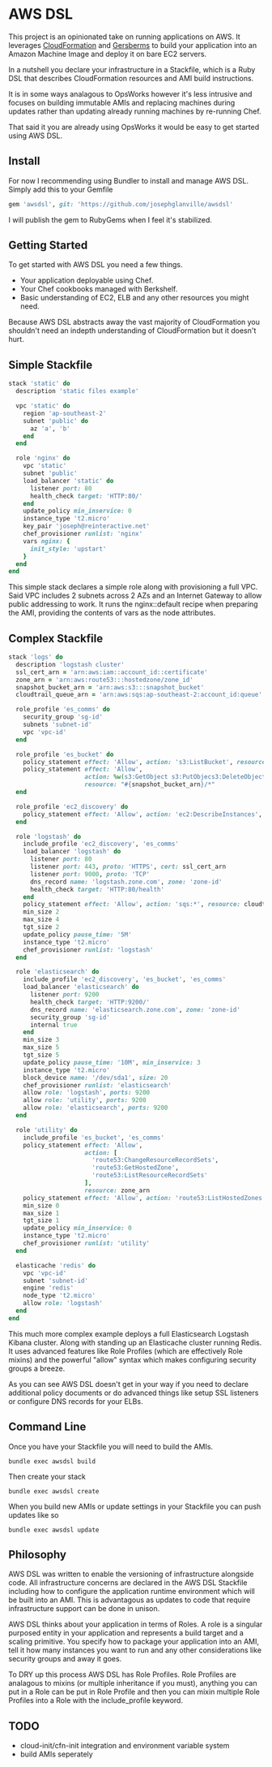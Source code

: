 AWS DSL
======

This project is an opinionated take on running applications on AWS.
It leverages [CloudFormation](http://aws.amazon.com/cloudformation/) and [Gersberms](https://github.com/josephglanville/gersberms) to build your application into an Amazon Machine Image and deploy it on bare EC2 servers.

In a nutshell you declare your infrastructure in a Stackfile, which is a Ruby DSL that describes CloudFormation resources and AMI build instructions.

It is in some ways analagous to OpsWorks however it's less intrusive and focuses on building immutable AMIs and replacing machines during updates rather than updating already running machines by re-running Chef.

That said it you are already using OpsWorks it would be easy to get started using AWS DSL.

Install
-------

For now I recommending using Bundler to install and manage AWS DSL.
Simply add this to your Gemfile

```ruby
gem 'awsdsl', git: 'https://github.com/josephglanville/awsdsl'
```

I will publish the gem to RubyGems when I feel it's stabilized.

Getting Started
---------------

To get started with AWS DSL you need a few things.

* Your application deployable using Chef.
* Your Chef cookbooks managed with Berkshelf.
* Basic understanding of EC2, ELB and any other resources you might need.

Because AWS DSL abstracts away the vast majority of CloudFormation you shouldn't need an indepth understanding of CloudFormation but it doesn't hurt.

Simple Stackfile
----------------

```ruby
stack 'static' do
  description 'static files example'

  vpc 'static' do
    region 'ap-southeast-2'
    subnet 'public' do
      az 'a', 'b'
    end
  end

  role 'nginx' do
    vpc 'static'
    subnet 'public'
    load_balancer 'static' do
      listener port: 80
      health_check target: 'HTTP:80/'
    end
    update_policy min_inservice: 0
    instance_type 't2.micro'
    key_pair 'joseph@reinteractive.net'
    chef_provisioner runlist: 'nginx'
    vars nginx: {
      init_style: 'upstart'
    }
  end
end
```

This simple stack declares a simple role along with provisioning a full VPC.
Said VPC includes 2 subnets across 2 AZs and an Internet Gateway to allow public addressing to work.
It runs the nginx::default recipe when preparing the AMI, providing the contents of vars as the node attributes.

Complex Stackfile
-----------------

```ruby
stack 'logs' do
  description 'logstash cluster'
  ssl_cert_arn = 'arn:aws:iam::account_id::certificate'
  zone_arn = 'arn:aws:route53:::hostedzone/zone_id'
  snapshot_bucket_arn = 'arn:aws:s3:::snapshot_bucket'
  cloudtrail_queue_arn = 'arn:aws:sqs:ap-southeast-2:account_id:queue'

  role_profile 'es_comms' do
    security_group 'sg-id'
    subnets 'subnet-id'
    vpc 'vpc-id'
  end

  role_profile 'es_bucket' do
    policy_statement effect: 'Allow', action: 's3:ListBucket', resource: snapshot_bucket_arn
    policy_statement effect: 'Allow',
                     action: %w(s3:GetObject s3:PutObjecs3:DeleteObject s3:DeleteObject),
                     resource: "#{snapshot_bucket_arn}/*"
  end

  role_profile 'ec2_discovery' do
    policy_statement effect: 'Allow', action: 'ec2:DescribeInstances', resource: '*'
  end

  role 'logstash' do
    include_profile 'ec2_discovery', 'es_comms'
    load_balancer 'logstash' do
      listener port: 80
      listener port: 443, proto: 'HTTPS', cert: ssl_cert_arn
      listener port: 9000, proto: 'TCP'
      dns_record name: 'logstash.zone.com', zone: 'zone-id'
      health_check target: 'HTTP:80/health'
    end
    policy_statement effect: 'Allow', action: 'sqs:*', resource: cloudtrail_queue_arn
    min_size 2
    max_size 4
    tgt_size 2
    update_policy pause_time: '5M'
    instance_type 't2.micro'
    chef_provisioner runlist: 'logstash'
  end

  role 'elasticsearch' do
    include_profile 'ec2_discovery', 'es_bucket', 'es_comms'
    load_balancer 'elasticsearch' do
      listener port: 9200
      health_check target: 'HTTP:9200/'
      dns_record name: 'elasticsearch.zone.com', zone: 'zone-id'
      security_group 'sg-id'
      internal true
    end
    min_size 3
    max_size 5
    tgt_size 5
    update_policy pause_time: '10M', min_inservice: 3
    instance_type 't2.micro'
    block_device name: '/dev/sda1', size: 20
    chef_provisioner runlist: 'elasticsearch'
    allow role: 'logstash', ports: 9200
    allow role: 'utility', ports: 9200
    allow role: 'elasticsearch', ports: 9200
  end

  role 'utility' do
    include_profile 'es_bucket', 'es_comms'
    policy_statement effect: 'Allow',
                     action: [
                       'route53:ChangeResourceRecordSets',
                       'route53:GetHostedZone',
                       'route53:ListResourceRecordSets'
                     ],
                     resource: zone_arn
    policy_statement effect: 'Allow', action: 'route53:ListHostedZones', resource: '*'
    min_size 0
    max_size 1
    tgt_size 1
    update_policy min_inservice: 0
    instance_type 't2.micro'
    chef_provisioner runlist: 'utility'
  end

  elasticache 'redis' do
    vpc 'vpc-id'
    subnet 'subnet-id'
    engine 'redis'
    node_type 't2.micro'
    allow role: 'logstash'
  end
end
```

This much more complex example deploys a full Elasticsearch Logstash Kibana cluster. Along with standing up an Elasticache cluster running Redis.
It uses advanced features like Role Profiles (which are effectively Role mixins) and the powerful "allow" syntax which makes configuring security groups a breeze.

As you can see AWS DSL doesn't get in your way if you need to declare additional policy documents or do advanced things like setup SSL listeners or configure DNS records for your ELBs.

Command Line
------------

Once you have your Stackfile you will need to build the AMIs.

```
bundle exec awsdsl build
```

Then create your stack

```
bundle exec awsdsl create
```

When you build new AMIs or update settings in your Stackfile you can push updates like so

```
bundle exec awsdsl update
```

Philosophy
----------

AWS DSL was written to enable the versioning of infrastructure alongside code.
All infrastructure concerns are declared in the AWS DSL Stackfile including how to configure the application runtime environment which will be built into an AMI.
This is advantagous as updates to code that require infrastructure support can be done in unison.

AWS DSL thinks about your application in terms of Roles. A role is a singular purposed entity in your application and represents a build target and a scaling primitive.
You specify how to package your application into an AMI, tell it how many instances you want to run and any other considerations like security groups and away it goes.

To DRY up this process AWS DSL has Role Profiles. Role Profiles are analagous to mixins (or multiple inheritance if you must), anything you can put in a Role can be put in Role Profile and then you can mixin multiple Role Profiles into a Role with the include_profile keyword.



TODO
----

* cloud-init/cfn-init integration and environment variable system
* build AMIs seperately
